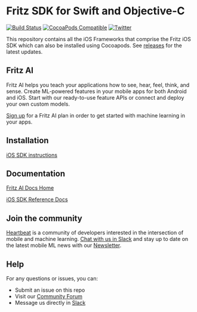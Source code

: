 Fritz SDK for Swift and Objective-C
===================================

[![Build Status](https://app.bitrise.io/app/dc5257678b56fb7b/status.svg?token=SKEIdD52UbujsZb4wsiCwQ&branch=master)](https://app.bitrise.io/app/dc5257678b56fb7b)
[![CocoaPods Compatible](https://img.shields.io/cocoapods/v/Fritz.svg)](https://img.shields.io/cocoapods/v/Fritz.svg)
[![Twitter](https://img.shields.io/badge/twitter-@fritzlabs-blue.svg?style=flat)](http://twitter.com/fritzlabs)

This repository contains all the iOS Frameworks that comprise the Fritz iOS SDK which can also be installed using Cocoapods. See [releases](https://github.com/fritzlabs/swift-framework/releases) for the latest updates.

## Fritz AI

Fritz AI helps you teach your applications how to see, hear, feel, think, and sense. Create ML-powered features in your mobile apps for both Android and iOS. Start with our ready-to-use feature APIs or connect and deploy your own custom models.

[Sign up](https://www.fritz.ai/pricing/?utm_source=github&utm_campaign=swift-framework) for a Fritz AI plan in order to get started with machine learning in your apps.

## Installation

[iOS SDK instructions](https://docs.fritz.ai/develop/overview/?utm_source=github&utm_campaign=swift-framework/#ios)

## Documentation

[Fritz AI Docs Home](https://docs.fritz.ai/?utm_source=github&utm_campaign=swift-framework)

[iOS SDK Reference Docs](https://api-reference.fritz.ai/iOS/latest/index.html?utm_source=github&utm_campaign=swift-framework)

## Join the community
[Heartbeat](https://heartbeat.fritz.ai/?utm_source=github&utm_campaign=swift-framework) is a community of developers interested in the intersection of mobile and machine learning. [Chat with us in Slack](https://www.fritz.ai/slack?utm_source=github&utm_campaign=swift-framework) and stay up to date on the latest mobile ML news with our [Newsletter](https://www.fritz.ai/newsletter?utm_source=github&utm_campaign=swift-framework).

## Help
For any questions or issues, you can:
- Submit an issue on this repo
- Visit our [Community Forum](https://support.fritz.ai/?utm_source=github&utm_campaign=swift-framework)
- Message us directly in [Slack](https://www.fritz.ai/slack?utm_source=github&utm_campaign=swift-framework)
